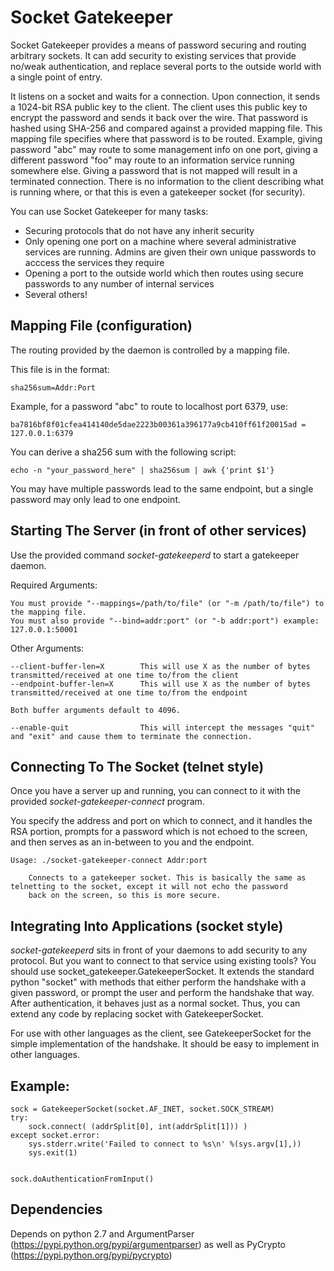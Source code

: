 
Socket Gatekeeper
=================


Socket Gatekeeper provides a means of password securing and routing arbitrary sockets. It can add security to existing services that provide no/weak authentication,
  and replace several ports to the outside world with a single point of entry.

It listens on a socket and waits for a connection. Upon connection, it sends a 1024-bit RSA public key to the client.
The client uses this public key to encrypt the password and sends it back over the wire.
That password is hashed using SHA-256 and compared against a provided mapping file. This mapping file specifies where that password
is to be routed. Example, giving password "abc" may route to some management info on one port, giving a different password "foo" may
route to an information service running somewhere else. Giving a password that is not mapped will result in a terminated connection.
There is no information to the client describing what is running where, or that this is even a gatekeeper socket (for security).


You can use Socket Gatekeeper for many tasks:

* Securing protocols that do not have any inherit security
* Only opening one port on a machine where several administrative services are running. Admins are given their own unique passwords to acccess the services they require
* Opening a port to the outside world which then routes using secure passwords to any number of internal services
* Several others!


Mapping File (configuration)
----------------------------

The routing provided by the daemon is controlled by a mapping file.

This file is in the format:

    sha256sum=Addr:Port

Example, for a password "abc" to route to localhost port 6379, use:

    ba7816bf8f01cfea414140de5dae2223b00361a396177a9cb410ff61f20015ad = 127.0.0.1:6379

You can derive a sha256 sum with the following script:

    echo -n "your_password_here" | sha256sum | awk {'print $1'}

You may have multiple passwords lead to the same endpoint, but a single password may only lead to one endpoint.

Starting The Server (in front of other services)
------------------------------------------------

Use the provided command *socket-gatekeeperd* to start a gatekeeper daemon.

Required Arguments:

    You must provide "--mappings=/path/to/file" (or "-m /path/to/file") to the mapping file.
    You must also provide "--bind=addr:port" (or "-b addr:port") example: 127.0.0.1:50001

Other Arguments:

    --client-buffer-len=X        This will use X as the number of bytes transmitted/received at one time to/from the client
    --endpoint-buffer-len=X      This will use X as the number of bytes transmitted/received at one time to/from the endpoint

    Both buffer arguments default to 4096.

    --enable-quit                This will intercept the messages "quit" and "exit" and cause them to terminate the connection.


Connecting To The Socket (telnet style)
---------------------------------------

Once you have a server up and running, you can connect to it with the provided *socket-gatekeeper-connect* program.

You specify the address and port on which to connect, and it handles the RSA portion, prompts for a password which is not echoed
to the screen, and then serves as an in-between to you and the endpoint.


    Usage: ./socket-gatekeeper-connect Addr:port

        Connects to a gatekeeper socket. This is basically the same as telnetting to the socket, except it will not echo the password
        back on the screen, so this is more secure.



Integrating Into Applications (socket style)
--------------------------------------------


*socket-gatekeeperd* sits in front of your daemons to add security to any protocol. But you want to connect to that service using existing tools?
You should use socket\_gatekeeper.GatekeeperSocket. It extends the standard python "socket" with methods that either perform the handshake with
a given password, or prompt the user and perform the handshake that way. After authentication, it behaves just as a normal socket. Thus, you can
extend any code by replacing socket with GatekeeperSocket.

For use with other languages as the client, see GatekeeperSocket for the simple implementation of the handshake. It should be easy to implement in 
other languages.

Example:
--------

    sock = GatekeeperSocket(socket.AF_INET, socket.SOCK_STREAM)
    try:
        sock.connect( (addrSplit[0], int(addrSplit[1])) )
    except socket.error:
        sys.stderr.write('Failed to connect to %s\n' %(sys.argv[1],))
        sys.exit(1)


    sock.doAuthenticationFromInput()


Dependencies
------------

Depends on python 2.7 and ArgumentParser (https://pypi.python.org/pypi/argumentparser) as well as PyCrypto (https://pypi.python.org/pypi/pycrypto)
